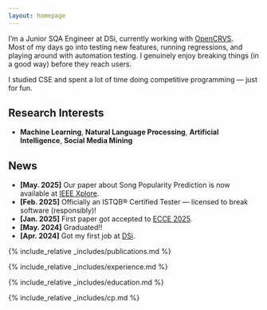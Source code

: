 ```yaml
---
layout: homepage
---
```


I’m a Junior SQA Engineer at DSi, currently working with [OpenCRVS](https://www.opencrvs.org/).  
Most of my days go into testing new features, running regressions, and playing around with automation testing. 
I genuinely enjoy breaking things (in a good way) before they reach users.

I studied CSE and spent a lot of time doing competitive programming — just for fun.    

## Research Interests

- **Machine Learning**, **Natural Language Processing**, **Artificial Intelligence**, **Social Media Mining**

## News

- **[May. 2025]**   Our paper about Song Popularity Prediction is now available at [IEEE Xplore](https://ieeexplore.ieee.org/document/11013466).
- **[Feb. 2025]**   Officially an ISTQB® Certified Tester — licensed to break software (responsibly)!
- **[Jan. 2025]**   First paper got accepted to [ECCE 2025](https://ecce2025.cuet.ac.bd/).
- **[May. 2024]**   Graduated!!
- **[Apr. 2024]**   Got my first job at [DSi](https://www.dsinnovators.com/).


{% include_relative _includes/publications.md %}

{% include_relative _includes/experience.md %}

{% include_relative _includes/education.md %}

{% include_relative _includes/cp.md %}
